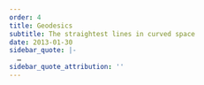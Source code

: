 ```yaml
---
order: 4
title: Geodesics
subtitle: The straightest lines in curved space
date: 2013-01-30
sidebar_quote: |-
  …
sidebar_quote_attribution: ''
---
```


